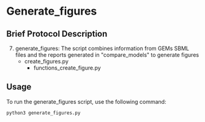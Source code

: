 # Generate_figures

## Brief Protocol Description 

7. generate_figures: The script combines information from GEMs SBML files and the reports generated in "compare_models" to generate figures
	- create_figures.py
	  - functions_create_figure.py
	  
## Usage

To run the generate_figures script, use the following command:

```
python3 generate_figures.py
```
